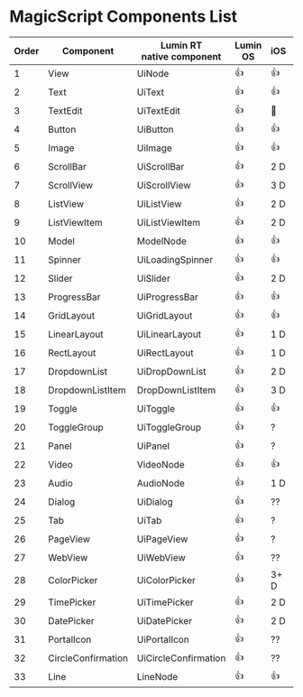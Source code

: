 ﻿# MagicScript Components List

Order | Component | Lumin RT<br>native component | Lumin OS | iOS | Android | Test<br>Links
------|-----------|----------|-------------|-----|---------|---------|
 1 | View | UiNode | :thumbsup: | :thumbsup: | :thumbsup: | [link](coverage/View.md)
 2 | Text | UiText | :thumbsup: | :thumbsup: | :thumbsup: | [link](coverage/Text.md)
 3 | TextEdit | UiTextEdit | :thumbsup: | 🚧 | :thumbsup: | [link](coverage/TextEdit.md)
 4 | Button | UiButton | :thumbsup: | :thumbsup: | :thumbsup: | [link](coverage/Button.md)
 5 | Image | UiImage | :thumbsup: | :thumbsup: | :thumbsup: | [link](coverage/Image.md)
 6 | ScrollBar | UiScrollBar | :thumbsup: | 2 D | 2 D |
 7 | ScrollView | UiScrollView | :thumbsup: | 3 D | 3 D |
 8 | ListView | UiListView | :thumbsup: | 2 D | 2 D |
 9 | ListViewItem | UiListViewItem | :thumbsup: | 2 D | 2 D |
10 | Model | ModelNode | :thumbsup: | :thumbsup: | :thumbsup: | [link](coverage/Model.md)
11 | Spinner | UiLoadingSpinner | :thumbsup: | :thumbsup:| :thumbsup: | [link](coverage/Spinner.md)
12 | Slider | UiSlider | :thumbsup: | 2 D | 2 D |
13 | ProgressBar | UiProgressBar | :thumbsup: | :thumbsup: | :thumbsup: | [link](coverage/ProgressBar.md)
14 | GridLayout | UiGridLayout | :thumbsup: | :thumbsup: | :thumbsup: | [link](coverage/GridLayout.md)
15 | LinearLayout | UiLinearLayout | :thumbsup: | 1 D | :thumbsup: | [link](coverage/LinearLayout.md)
16 | RectLayout | UiRectLayout | :thumbsup: | 1 D | 1 D |
17 | DropdownList | UiDropDownList | :thumbsup: | 2 D | 2 D |
18 | DropdownListItem | DropDownListItem | :thumbsup: | 3 D | 2.5 D |
19 | Toggle | UiToggle | :thumbsup: | :thumbsup: | :thumbsup: | [link](coverage/Toggle.md)
20 | ToggleGroup | UiToggleGroup | :thumbsup: | ? | ? |
21 | Panel | UiPanel | :thumbsup: | ? | ? |
22 | Video | VideoNode | :thumbsup: | :thumbsup: | :thumbsup: | [link](coverage/Video.md)
23 | Audio | AudioNode | :thumbsup: | 1 D | 2 D |
24 | Dialog | UiDialog | :thumbsup: | ?? | ? |
25 | Tab | UiTab | :thumbsup: | ? | ? |
26 | PageView | UiPageView | :thumbsup: | ? | ? |
27 | WebView | UiWebView | :thumbsup: | ?? | 3 D |
28 | ColorPicker | UiColorPicker | :thumbsup: | 3+ D | 3 D |
29 | TimePicker | UiTimePicker | :thumbsup: | 2 D | 2.5 D |
30 | DatePicker | UiDatePicker | :thumbsup: | 2 D | 2.5 D |
31 | PortalIcon | UiPortalIcon | :thumbsup: | ?? |
32 | CircleConfirmation | UiCircleConfirmation | :thumbsup: | ?? |
33 | Line | LineNode | :thumbsup: | :thumbsup: | :thumbsup: | [link](coverage/Line.md)
